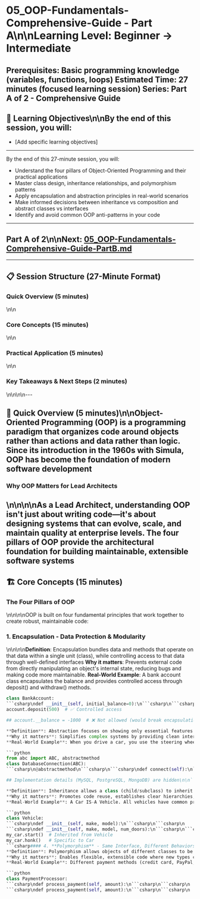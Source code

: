 # 05_OOP-Fundamentals-Comprehensive-Guide - Part A\n\n**Learning Level**: Beginner → Intermediate

**Prerequisites**: Basic programming knowledge (variables, functions, loops)
**Estimated Time**: 27 minutes (focused learning session)
**Series**: Part A of 2 - Comprehensive Guide
---

## 🎯 Learning Objectives\n\nBy the end of this session, you will:
  - [Add specific learning objectives]
---
By the end of this 27-minute session, you will:
  - Understand the four pillars of Object-Oriented Programming and their practical applications
  - Master class design, inheritance relationships, and polymorphism patterns
  - Apply encapsulation and abstraction principles in real-world scenarios
  - Make informed decisions between inheritance vs composition and abstract classes vs interfaces
  - Identify and avoid common OOP anti-patterns in your code
---

## Part A of 2\n\nNext: [05_OOP-Fundamentals-Comprehensive-Guide-PartB.md](05_OOP-Fundamentals-Comprehensive-Guide-PartB.md)

---

## 📋 Session Structure (27-Minute Format)
### Quick Overview (5 minutes)

\n\n

### Core Concepts (15 minutes)

\n\n

### Practical Application (5 minutes)

\n\n

### Key Takeaways & Next Steps (2 minutes)

\n\n\n\n---

## 🚀 Quick Overview (5 minutes)\n\nObject-Oriented Programming (OOP) is a programming paradigm that organizes code around **objects** rather than actions and data rather than logic. Since its introduction in the 1960s with Simula, OOP has become the foundation of modern software development
### Why OOP Matters for Lead Architects

\n\n\n\nAs a Lead Architect, understanding OOP isn't just about writing code—it's about designing systems that can evolve, scale, and maintain quality at enterprise levels. The four pillars of OOP provide the architectural foundation for building maintainable, extensible software systems
---

## 🏗️ Core Concepts (15 minutes)
### The Four Pillars of OOP

\n\n\n\nOOP is built on four fundamental principles that work together to create robust, maintainable code:

### 1. **Encapsulation** - Data Protection & Modularity

\n\n\n\n**Definition**: Encapsulation bundles data and methods that operate on that data within a single unit (class), while controlling access to that data through well-defined interfaces
**Why it matters**: Prevents external code from directly manipulating an object's internal state, reducing bugs and making code more maintainable.
**Real-World Example**: A bank account class encapsulates the balance and provides controlled access through deposit() and withdraw() methods.
```python
class BankAccount:
```csharp\ndef __init__(self, initial_balance=0):\n```csharp\n```csharp\n    self.__balance = initial_balance  # Private attribute\n```csharp\n```csharp\ndef deposit(self, amount):\n```csharp\n```csharp\n    if amount > 0:\n```csharp\n```csharp\n        self.__balance += amount\n```csharp\n```csharp\n        return True\n```csharp\n```csharp\n    return False\n```csharp\n```csharp\ndef withdraw(self, amount):\n```csharp\n```csharp\n    if 0 < amount <= self.__balance:\n```csharp\n```csharp\n        self.__balance -= amount\n```csharp\n```csharp\n        return True\n```csharp\n```csharp\n    return False\n```csharp\n```csharp\ndef get_balance(self):\n```csharp\n```csharp\n    return self.__balance\n```csharp\n## Usage - external code can't directly modify balance\n\naccount = BankAccount(1000)
account.deposit(500)  # ✅ Controlled access

## account.__balance = -1000  # ❌ Not allowed (would break encapsulation)\n\n```csharp#### 2. **Abstraction** - Hiding Complexity

**Definition**: Abstraction focuses on showing only essential features while hiding implementation details.
**Why it matters**: Simplifies complex systems by providing clean interfaces that users can interact with without understanding internal complexity.
**Real-World Example**: When you drive a car, you use the steering wheel, pedals, and gear shift (abstraction) without needing to understand the internal combustion engine or transmission mechanics.

```python
from abc import ABC, abstractmethod
class DatabaseConnection(ABC):
```csharp\n@abstractmethod\n```csharp\n```csharp\ndef connect(self):\n```csharp\n```csharp\n    pass\n```csharp\n```csharp\n@abstractmethod\n```csharp\n```csharp\ndef execute_query(self, query):\n```csharp\n```csharp\n    pass\n```csharp\n```csharp\n@abstractmethod\n```csharp\n```csharp\ndef close(self):\n```csharp\n```csharp\n    pass\n```csharp\n## Users work with this clean interface

## Implementation details (MySQL, PostgreSQL, MongoDB) are hidden\n\n```csharp#### 3. **Inheritance** - Code Reuse & Relationships

**Definition**: Inheritance allows a class (child/subclass) to inherit properties and methods from another class (parent/superclass), establishing IS-A relationships.
**Why it matters**: Promotes code reuse, establishes clear hierarchies, and enables polymorphism.
**Real-World Example**: A Car IS-A Vehicle. All vehicles have common properties (speed, direction) and behaviors (start, stop), but cars have additional specific features.

```python
class Vehicle:
```csharp\ndef __init__(self, make, model):\n```csharp\n```csharp\n    self.make = make\n```csharp\n```csharp\n    self.model = model\n```csharp\n```csharp\n    self.speed = 0\n```csharp\n```csharp\ndef start(self):\n```csharp\n```csharp\n    print(f"{self.make} {self.model} starting...")\n```csharp\n```csharp\ndef stop(self):\n```csharp\n```csharp\n    self.speed = 0\n```csharp\n```csharp\n    print(f"{self.make} {self.model} stopped.")\n```csharp\nclass Car(Vehicle):  # Car IS-A Vehicle
```csharp\ndef __init__(self, make, model, num_doors):\n```csharp\n```csharp\n    super().__init__(make, model)  # Call parent constructor\n```csharp\n```csharp\n    self.num_doors = num_doors\n```csharp\n```csharp\ndef honk(self):\n```csharp\n```csharp\n    print("Honk! Honk!")\n```csharp\n## Usage\n\nmy_car = Car("Toyota", "Camry", 4)
my_car.start()  # Inherited from Vehicle
my_car.honk()   # Specific to Car
```csharp#### 4. **Polymorphism** - Same Interface, Different Behaviors
**Definition**: Polymorphism allows objects of different classes to be treated as objects of a common superclass, with the same method calls producing different results.
**Why it matters**: Enables flexible, extensible code where new types can be added without modifying existing code.
**Real-World Example**: Different payment methods (credit card, PayPal, bank transfer) all implement a "process_payment()" method, but each handles the payment differently.

```python
class PaymentProcessor:
```csharp\ndef process_payment(self, amount):\n```csharp\n```csharp\n    raise NotImplementedError("Subclasses must implement process_payment")\n```csharp\nclass CreditCardProcessor(PaymentProcessor):
```csharp\ndef process_payment(self, amount):\n```csharp\n```csharp\n    print(f"Processing ${amount} via credit card...")\n```csharp\n```csharp\n    # Credit card specific logic\n```csharp\n```csharp\n    return f"Credit card payment of ${amount} processed"\n```csharp\nclass PayPalProcessor(PaymentProcessor):
